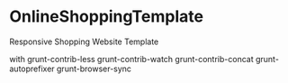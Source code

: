 # OnlineShoppingTemplate
Responsive Shopping Website Template

with grunt-contrib-less
     grunt-contrib-watch
     grunt-contrib-concat
     grunt-autoprefixer
     grunt-browser-sync
